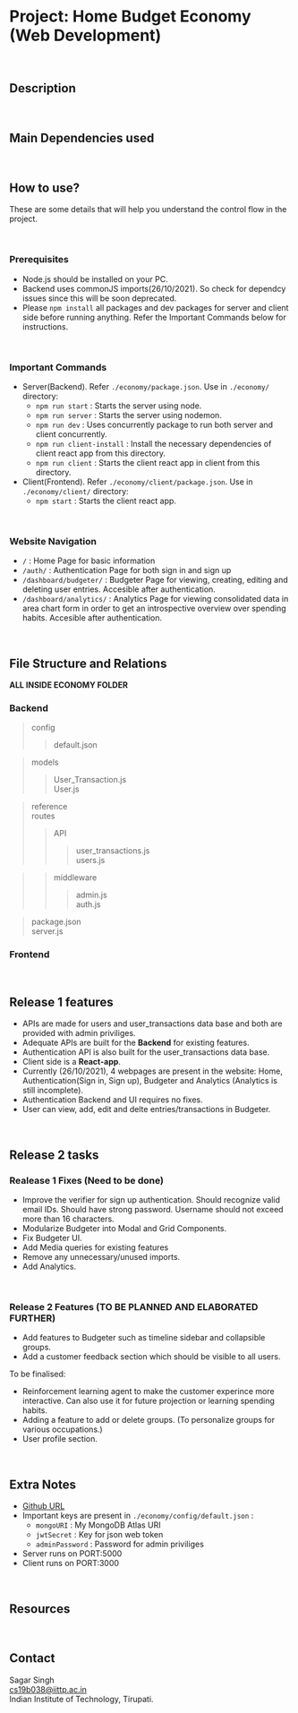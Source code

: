 # Project: Home Budget Economy (Web Development)

<br>

## Description


<br>

## Main Dependencies used


<br>

## How to use?

These are some details that will help you understand the control flow in the project.

<br>

### Prerequisites 

* Node.js should be installed on your PC.
* Backend uses commonJS imports(26/10/2021). So check for dependcy issues since this will be soon deprecated.
* Please `npm install` all packages and dev packages for server and client side before running anything. Refer the Important Commands below for instructions.

<br>

### Important Commands

* Server(Backend). Refer `./economy/package.json`. Use in `./economy/` directory:
    * `npm run start` : Starts the server using node.
    * `npm run server` : Starts the server using nodemon.
    * `npm run dev` : Uses concurrently package to run both server and client concurrently.
    * `npm run client-install` : Install the necessary dependencies of client react app from this directory.
    * `npm run client` : Starts the client react app in client from this directory.
* Client(Frontend). Refer `./economy/client/package.json`. Use in `./economy/client/` directory:
    * `npm start` : Starts the client react app.

<br>

### Website Navigation

* `/` : Home Page for basic information
* `/auth/` : Authentication Page for both sign in and sign up
* `/dashboard/budgeter/` : Budgeter Page for viewing, creating, editing and deleting user entries. Accesible after authentication.
* `/dashboard/analytics/` : Analytics Page for viewing consolidated data in area chart form in order to get an introspective overview over spending habits. Accesible after authentication.

<br>

## File Structure and Relations

**ALL INSIDE ECONOMY FOLDER**

### Backend

> config  
>> default.json  

> models  
>> User_Transaction.js  
>> User.js  

> reference  
> routes  
>> API
>>> user_transactions.js  
>>> users.js

>> middleware
>>> admin.js  
>>> auth.js  

> package.json  
> server.js  

### Frontend

<br>

## Release 1 features

* APIs are made for users and user_transactions data base and both are provided with admin priviliges.
* Adequate APIs are built for the **Backend** for existing features. 
* Authentication API is also built for the user_transactions data base.
* Client side is a **React-app**.
* Currently (26/10/2021), 4 webpages are present in the website: Home, Authentication(Sign in, Sign up), Budgeter and Analytics (Analytics is still incomplete).
* Authentication Backend and UI requires no fixes.
* User can view, add, edit and delte entries/transactions in Budgeter.

<br>

## Release 2 tasks

### Realease 1 Fixes (Need to be done)

* Improve the verifier for sign up authentication. Should recognize valid email IDs. Should have strong password. Username should not exceed more than 16 characters.
* Modularize Budgeter into Modal and Grid Components.
* Fix Budgeter UI.
* Add Media queries for existing features
* Remove any unnecessary/unused imports. 
* Add Analytics.

<br>

### Release 2 Features (TO BE PLANNED AND ELABORATED FURTHER)

* Add features to Budgeter such as timeline sidebar and collapsible groups.
* Add a customer feedback section which should be visible to all users.

To be finalised:

* Reinforcement learning agent to make the customer experince more interactive. Can also use it for future projection or learning spending habits.
* Adding a feature to add or delete groups. (To personalize groups for various occupations.)
* User profile section.

<br>

## Extra Notes

* [Github URL](https://github.com/sgr98/sdg-web-dev-semester5)
* Important keys are present in `./economy/config/default.json` :
    * `mongoURI` : My MongoDB Atlas URI
    * `jwtSecret` : Key for json web token
    * `adminPassword` : Password for admin priviliges
* Server runs on PORT:5000
* Client runs on PORT:3000

<br>

## Resources

<br>

## Contact

Sagar Singh  
cs19b038@iittp.ac.in  
Indian Institute of Technology, Tirupati.   